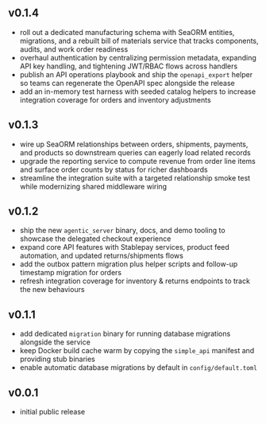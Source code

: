 ## v0.1.4

- roll out a dedicated manufacturing schema with SeaORM entities, migrations, and a rebuilt bill of materials service that tracks components, audits, and work order readiness
- overhaul authentication by centralizing permission metadata, expanding API key handling, and tightening JWT/RBAC flows across handlers
- publish an API operations playbook and ship the `openapi_export` helper so teams can regenerate the OpenAPI spec alongside the release
- add an in-memory test harness with seeded catalog helpers to increase integration coverage for orders and inventory adjustments

## v0.1.3

- wire up SeaORM relationships between orders, shipments, payments, and products so downstream queries can eagerly load related records
- upgrade the reporting service to compute revenue from order line items and surface order counts by status for richer dashboards
- streamline the integration suite with a targeted relationship smoke test while modernizing shared middleware wiring

## v0.1.2

- ship the new `agentic_server` binary, docs, and demo tooling to showcase the delegated checkout experience
- expand core API features with Stablepay services, product feed automation, and updated returns/shipments flows
- add the outbox pattern migration plus helper scripts and follow-up timestamp migration for orders
- refresh integration coverage for inventory & returns endpoints to track the new behaviours

## v0.1.1

- add dedicated `migration` binary for running database migrations alongside the service
- keep Docker build cache warm by copying the `simple_api` manifest and providing stub binaries
- enable automatic database migrations by default in `config/default.toml`

## v0.0.1

- initial public release
